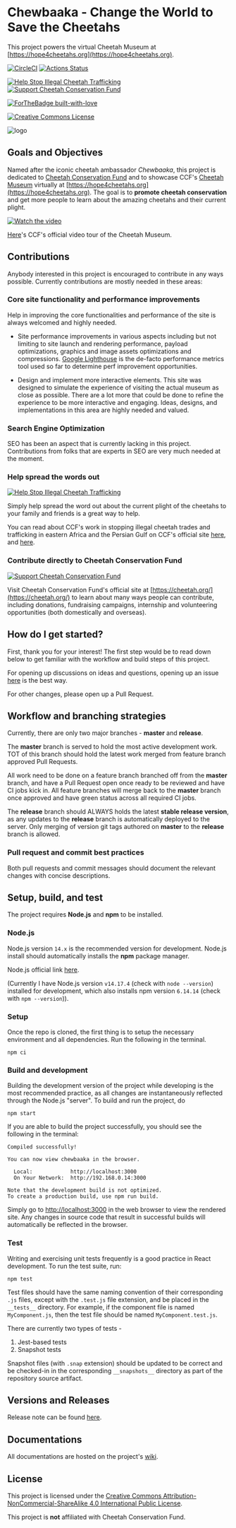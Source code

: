 # Chewbaaka - Change the World to Save the Cheetahs

This project powers the virtual Cheetah Museum
at [https://hope4cheetahs.org](https://hope4cheetahs.org).

[![CircleCI](https://circleci.com/gh/tetrachrome/chewbaaka.svg?style=svg&circle-token=3ff42881c6c3f2a44809d10947587a4c566fd574)](https://circleci.com/gh/tetrachrome/chewbaaka)
[![Actions Status](https://github.com/tetrachrome/chewbaaka/workflows/Node.js%20CI/badge.svg)](https://github.com/tetrachrome/chewbaaka/actions)

[![Help Stop Illegal Cheetah Trafficking](https://img.shields.io/static/v1?label=HELP&message=Stop%20Illegal%20Cheetah%20Trafficking&color=red&style=for-the-badge)](https://gf.me/u/yu5nuj)
[![Support Cheetah Conservation Fund](https://img.shields.io/static/v1?label=SUPPORT&message=Cheetah%20Conservation%20Fund&color=yellow&style=for-the-badge)](https://cheetah.org)

[![ForTheBadge built-with-love](http://ForTheBadge.com/images/badges/built-with-love.svg)](https://github.com/tetrachrome/)

<a rel="license" href="http://creativecommons.org/licenses/by-nc-sa/4.0/"><img alt="Creative Commons License" style="border-width:0" src="https://i.creativecommons.org/l/by-nc-sa/4.0/88x31.png" /></a>

![logo](./Resources/Chewbaaka_Logo_256x256.png)


## Goals and Objectives

Named after the iconic cheetah ambassador *Chewbaaka*, this project is
dedicated to [Cheetah Conservation Fund](https://cheetah.org)
and to showcase CCF's [Cheetah Museum](https://youtu.be/p5r1NxE2kLU) virtually
at [https://hope4cheetahs.org](https://hope4cheetahs.org). The goal is to
**promote cheetah conservation** and get more people to learn about the amazing cheetahs
and their current plight.

[![Watch the video](https://img.youtube.com/vi/p5r1NxE2kLU/hqdefault.jpg)](https://youtu.be/p5r1NxE2kLU)

[Here](https://youtu.be/p5r1NxE2kLU)'s CCF's official video tour of the Cheetah Museum.

## Contributions

Anybody interested in this project is encouraged to contribute in any ways possible.
Currently contributions are mostly needed in these areas:

### Core site functionality and performance improvements

Help in improving the core functionalities and performance of the site is always welcomed
and highly needed.

- Site performance improvements in various aspects including but not limiting to
  site launch and rendering performance, payload optimizations, graphics and image
  assets optimizations and compressions. [Google Lighthouse](https://developers.google.com/web/tools/lighthouse/)
  is the de-facto performance metrics tool used so far to determine
  perf improvement opportunities.

- Design and implement more interactive elements. This site was designed to
  simulate the experience of visiting the actual museum as close as possible.
  There are a lot more that could be done to refine the experience to be more
  interactive and engaging. Ideas, designs, and implementations in this area
  are highly needed and valued.

### Search Engine Optimization

SEO has been an aspect that is currently lacking in this project.
Contributions from folks that are experts in SEO are very much needed
at the moment.

### Help spread the words out

[![Help Stop Illegal Cheetah Trafficking](https://img.shields.io/static/v1?label=HELP&message=Stop%20Illegal%20Cheetah%20Trafficking&color=red&style=for-the-badge)](https://gf.me/u/yu5nuj)

Simply help spread the word out about the current plight of the cheetahs
to your family and friends is a great way to help.

You can read about CCF's work in stopping illegal cheetah trades and trafficking
in eastern Africa and the Persian Gulf on CCF's official site [here](https://cheetah.org/ccf-blog/illegal-pet-trade/somali-state-somaliland-border-meeting-on-cheetah-trafficking/), and
[here](https://www.cnn.com/2019/08/28/africa/somaliland-cheetahs-gulf-intl/index.html).

### Contribute directly to Cheetah Conservation Fund

[![Support Cheetah Conservation Fund](https://img.shields.io/static/v1?label=SUPPORT&message=Cheetah%20Conservation%20Fund&color=yellow&style=for-the-badge)](https://cheetah.org)

Visit Cheetah Conservation Fund's official site at
[https://cheetah.org/](https://cheetah.org/) to learn about many ways
people can contribute, including donations, fundraising campaigns,
internship and volunteering opportunities (both domestically and overseas).


## How do I get started?

First, thank you for your interest! The first step would be to read down below
to get familiar with the workflow and build steps of this project.

For opening up discussions on ideas and questions, opening up an issue
[here](https://github.com/tetrachrome/chewbaaka/issues/new) is the best way.

For other changes, please open up a Pull Request.


## Workflow and branching strategies

Currently, there are only two major branches - **master** and **release**.

The **master** branch is served to hold the most active development work.
TOT of this branch should hold the latest work merged from
feature branch approved Pull Requests.

All work need to be done on a feature branch branched off from the **master**
branch, and have a Pull Request open once ready to be reviewed and have
CI jobs kick in. All feature branches will merge back to the **master**
branch once approved and have green status across all required CI jobs.

The **release** branch should ALWAYS holds the latest **stable release version**,
as any updates to the **release** branch is automatically deployed to the server.
Only merging of version git tags authored on **master** to the **release**
branch is allowed.

### Pull request and commit best practices

Both pull requests and commit messages should document the relevant
changes with concise descriptions.


## Setup, build, and test

The project requires **Node.js** and **npm** to be installed.

### Node.js

Node.js version `14.x` is the recommended version for development.
Node.js install should automatically installs the **npm** package manager.

Node.js official link [here](https://nodejs.org/en/download/).

(Currently I have Node.js version `v14.17.4` (check with `node --version`) installed for development,
which also installs npm version `6.14.14` (check with `npm --version`)).

### Setup

Once the repo is cloned, the first thing is to setup the necessary
environment and all dependencies. Run the following in the terminal.

```
npm ci
```

### Build and development

Building the development version of the project while developing
is the most recommended practice, as all changes are instantaneously
reflected through the Node.js "server". To build and run the project, do

```
npm start
```

If you are able to build the project successfully, you should see the
following in the terminal:

```
Compiled successfully!

You can now view chewbaaka in the browser.

  Local:            http://localhost:3000
  On Your Network:  http://192.168.0.14:3000

Note that the development build is not optimized.
To create a production build, use npm run build.
```

Simply go to [http://localhost:3000](http://localhost:3000) in the
web browser to view the rendered site. Any changes in source code that
result in successful builds will automatically be reflected in the browser.

### Test

Writing and exercising unit tests frequently is a good practice
in React development. To run the test suite, run:

```
npm test
```

Test files should have the same naming convention of their corresponding
`.js` files, except with the `.test.js` file extension, and be placed
in the `__tests__` directory. For example, if the component file is
named `MyComponent.js`, then the test file should be named `MyComponent.test.js`.

There are currently two types of tests -

1. Jest-based tests
2. Snapshot tests

Snapshot files (with `.snap` extension) should be updated to be correct
and be checked-in in the corresponding `__snapshots__` directory as
part of the repository source artifact.


## Versions and Releases

Release note can be found [here](./RELEASE.md).


## Documentations

All documentations are hosted on the project's [wiki](https://github.com/tetrachrome/chewbaaka/wiki).


## License

This project is licensed under the [Creative Commons Attribution-NonCommercial-ShareAlike 4.0 International
Public License](https://creativecommons.org/licenses/by-nc-sa/4.0/).

This project is **not** affiliated with Cheetah Conservation Fund.
